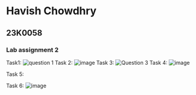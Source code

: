 # Havish Chowdhry 
## 23K0058
### Lab assignment 2 

Task1: ![question 1](https://github.com/Havish-Chowdhry/PfFall23/assets/142867564/db2eb4b8-27cb-4861-a550-baa2b0ca98ac)
Task 2: ![image](https://github.com/Havish-Chowdhry/PfFall23/assets/142867564/6c3a2c23-ac9c-40f5-8455-ffe9608d27b5)
Task 3: ![Question 3](https://github.com/Havish-Chowdhry/PfFall23/assets/142867564/1836e38e-18ca-49a7-96f7-c7f4133b6913)
Task 4: ![image](https://github.com/Havish-Chowdhry/PfFall23/assets/142867564/cd3a4a05-5a81-4e5d-a6f2-2ae9524aba92)

Task 5:

Task 6: ![image](https://github.com/Havish-Chowdhry/PfFall23/assets/142867564/b8f6f39b-ddd5-4f65-a5b2-54064206389f)
